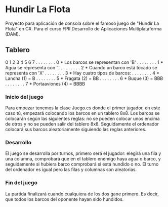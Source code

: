 # Hundir La Flota
Proyecto para aplicación de consola sobre el famoso juego de "Hundir La Flota" en C#. Para el curso FPII Desarrollo de Aplicaciones Multiplataforma (DAM).

## Tablero

0 1 2 3 4 5 6 7
. . . . . . . . 0    * Los barcos se representan con 'B'
. . . . . . . . 1    * Agua se representa con '.'
. . . . . . . . 2    * Cuando un barco está tocado se representa con 'X'
. . . . . . . . 3    * Hay cuatro tipos de barcos:
. . . . . . . . 4        * Lancha (1) = B
. . . . . . . . 5        * Fragata (2) = BB
. . . . . . . . 6        * Buque (3) = BBB
. . . . . . . . 7        * Portaaviones (4) = BBBB

### Inicio del juego
Para empezar tenemos la clase Juego.cs donde el primer jugador, en este caso tú, empezará colocando los barcos en un tablero 8x8. Los barcos se colocarán según las siguientes reglas: no se pueden colocar unos encima de otros y no se pueden salir del tablero 8x8.
Seguidamente el ordenador colocará sus barcos aleatoriamente siguiendo las reglas anteriores.

### Desarrollo
El juego se desarrolla por turnos, primero será el jugador: elegirá una fila y una columna, comprobará que en el tablero enemigo haya agua o barco, y seguidamente si hubiera barco comprobará si está hundido o no.
El turno del ordenador es igual pero las filas y columnas son aleatorias.

### Fin del juego
La partida finalizará cuando cualquiera de los dos gane primero. Es decir, que todos los barcos del oponente hayan sido hundidos.
